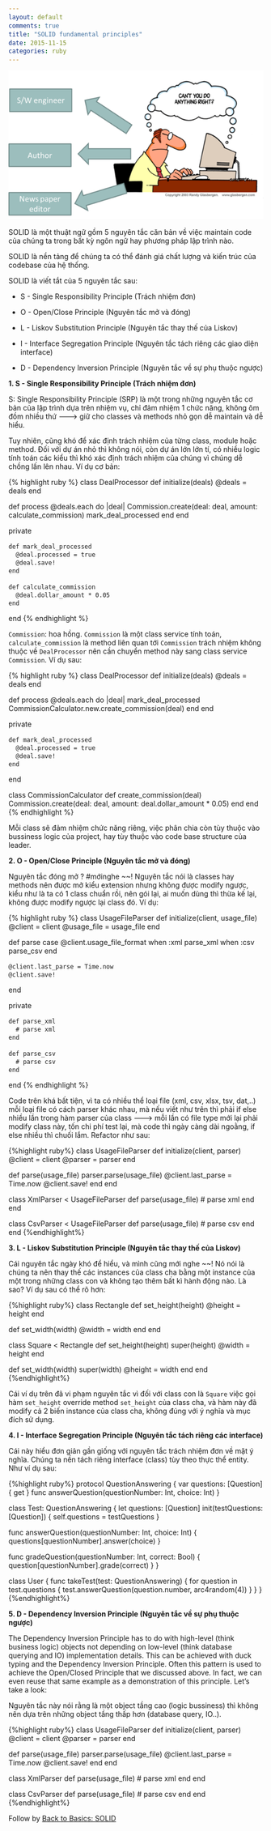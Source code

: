 ```yaml
---
layout: default
comments: true
title: "SOLID fundamental principles"
date: 2015-11-15
categories: ruby
---
```


![SOLID fundamental principles](/images/solid.png)

SOLID là một thuật ngữ gồm 5 nguyên tắc căn bản về việc maintain code của chúng ta trong bất kỳ ngôn ngữ hay phương pháp lập trình nào.

SOLID là nền tảng để chúng ta có thể đánh giá chất lượng và kiến trúc của codebase của hệ thống.

SOLID là viết tắt của 5 nguyên tắc sau:

* S - Single Responsibility Principle (Trách nhiệm đơn)

* O - Open/Close Principle (Nguyên tắc mở và đóng)

* L - Liskov Substitution Principle (Nguyên tắc thay thế của Liskov)

* I - Interface Segregation Principle (Nguyên tắc tách riêng các giao diện interface)

* D - Dependency Inversion Principle (Nguyên tắc về sự phụ thuộc ngược)


__1. S - Single Responsibility Principle (Trách nhiệm đơn)__

S: Single Responsibility Principle (SRP) là một trong những nguyên tắc cơ bản của lập trình dựa trên nhiệm vụ, chỉ đảm nhiệm 1 chức năng, không ôm đồm nhiều thứ ---> giữ cho classes và methods nhỏ gọn dễ maintain và dễ hiểu.

Tuy nhiên, cũng khó để xác định trách nhiệm của từng class, module hoặc method. Đối với dự án nhỏ thì không nói, còn dự án lớn lớn tí, có nhiều logic tính toán các kiểu thì khó xác định trách nhiệm của chúng vì chúng dễ chồng lấn lên nhau. Ví dụ cơ bản:

{% highlight ruby %}
class DealProcessor
  def initialize(deals)
    @deals = deals
  end

  def process
    @deals.each do |deal|
      Commission.create(deal: deal, amount: calculate_commission)
      mark_deal_processed
    end
  end

  private

    def mark_deal_processed
      @deal.processed = true
      @deal.save!
    end

    def calculate_commission
      @deal.dollar_amount * 0.05
    end
end
{% endhighlight %}

`Commission`: hoa hồng. `Commission` là một class service tính toán, `calculate_commission` là method liên quan tới `Commission` trách nhiệm không thuộc về `DealProcessor` nên cần chuyển method này sang class service `Commission`. Ví dụ sau:

{% highlight ruby %}
class DealProcessor
  def initialize(deals)
    @deals = deals
  end

  def process
    @deals.each do |deal|
      mark_deal_processed
      CommissionCalculator.new.create_commission(deal)
    end
  end

  private

    def mark_deal_processed
      @deal.processed = true
      @deal.save!
    end
end

class CommissionCalculator
  def create_commission(deal)
    Commission.create(deal: deal, amount: deal.dollar_amount * 0.05)
  end
end
{% endhighlight %}

Mỗi class sẽ đảm nhiệm chức năng riêng, việc phân chia còn tùy thuộc vào bussiness logic của project, hay tùy thuộc vào code base structure của leader.

__2. O - Open/Close Principle (Nguyên tắc mở và đóng)__

Nguyên tắc đóng mở ? #mớinghe ~~!
Nguyên tắc nói là classes hay methods nên được mở kiểu extension nhưng không được modify ngược, kiểu như là ta có 1 class chuẩn rồi, nên gói lại, ai muốn dùng thì thừa kế lại, không được modify ngược lại class đó. Ví dụ:

{% highlight ruby %}
class UsageFileParser
  def initialize(client, usage_file)
    @client = client
    @usage_file = usage_file
  end

  def parse
    case @client.usage_file_format
      when :xml
        parse_xml
      when :csv
        parse_csv
    end

    @client.last_parse = Time.now
    @client.save!
  end

  private

    def parse_xml
      # parse xml
    end

    def parse_csv
      # parse csv
    end
end
{% endhighlight %}

Code trên khá bất tiện, vì ta có nhiều thể loại file (xml, csv, xlsx, tsv, dat,..) mỗi loại file có cách parser khác nhau, mà nếu viết như trên thì phải if else nhiều lần trong hàm parser của class ---> mỗi lần có file type mới lại phải modify class này, tốn chi phí test lại, mà code thì ngày càng dài ngoằng, if else nhiều thì chuối lắm. Refactor như sau:

{%highlight ruby%}
class UsageFileParser
  def initialize(client, parser)
    @client = client
    @parser = parser
  end

  def parse(usage_file)
    parser.parse(usage_file)
    @client.last_parse = Time.now
    @client.save!
  end
end

class XmlParser < UsageFileParser
  def parse(usage_file)
    # parse xml
  end
end

class CsvParser < UsageFileParser
  def parse(usage_file)
    # parse csv
  end
end
{%endhighlight%}

__3. L - Liskov Substitution Principle (Nguyên tắc thay thế của Liskov)__


Cái nguyên tắc ngày khó để hiểu, và mình cũng mới nghe ~~!
Nó nói là chúng ta nên thay thế các instances của class cha bằng một instance của một trong những class con và không tạo thêm bất kì hành động nào. Là sao? Ví dụ sau có thể rõ hơn:

{%highlight ruby%}
class Rectangle
  def set_height(height)
    @height = height
  end

  def set_width(width)
    @width = width
  end
end

class Square < Rectangle
  def set_height(height)
    super(height)
    @width = height
  end

  def set_width(width)
    super(width)
    @height = width
  end
end
{%endhighlight%}

Cái ví dụ trên đã vi phạm nguyên tắc vì đối với class con là `Square` việc gọi hàm `set_height` override method `set_height` của class cha, và hàm này đã modify cả 2 biến instance của class cha, không đúng với ý nghĩa và mục đích sử dụng.

__4. I - Interface Segregation Principle (Nguyên tắc tách riêng các interface)__

Cái này hiểu đơn giản gần giống với nguyên tắc trách nhiệm đơn về mặt ý nghĩa. Chúng ta nền tách riêng interface (class) tùy theo thực thể entity. Như ví dụ sau:

{%highlight ruby%}
protocol QuestionAnswering {
  var questions: [Question] { get }
  func answerQuestion(questionNumber: Int, choice: Int)
}

class Test: QuestionAnswering {
  let questions: [Question]
  init(testQuestions: [Question]) {
    self.questions = testQuestions
  }

  func answerQuestion(questionNumber: Int, choice: Int) {
    questions[questionNumber].answer(choice)
  }

  func gradeQuestion(questionNumber: Int, correct: Bool) {
    question[questionNumber].grade(correct)
  }
}

class User {
  func takeTest(test: QuestionAnswering) {
    for question in test.questions {
      test.answerQuestion(question.number, arc4random(4))
    }
  }
}
{%endhighlight%}

__5. D - Dependency Inversion Principle (Nguyên tắc về sự phụ thuộc ngược)__

The Dependency Inversion Principle has to do with high-level (think business logic) objects not depending on low-level (think database querying and IO) implementation details. This can be achieved with duck typing and the Dependency Inversion Principle. Often this pattern is used to achieve the Open/Closed Principle that we discussed above. In fact, we can even reuse that same example as a demonstration of this principle. Let’s take a look:

Nguyên tắc này nói rằng là một object tầng cao (logic bussiness) thì không nên dựa trên những object tầng thấp hơn (database query, IO..).

{%highlight ruby%}
class UsageFileParser
  def initialize(client, parser)
    @client = client
    @parser = parser
  end

  def parse(usage_file)
    parser.parse(usage_file)
    @client.last_parse = Time.now
    @client.save!
  end
end

class XmlParser
  def parse(usage_file)
    # parse xml
  end
end

class CsvParser
  def parse(usage_file)
    # parse csv
  end
end
{%endhighlight%}

Follow by [Back to Basics: SOLID](https://robots.thoughtbot.com/back-to-basics-solid)
